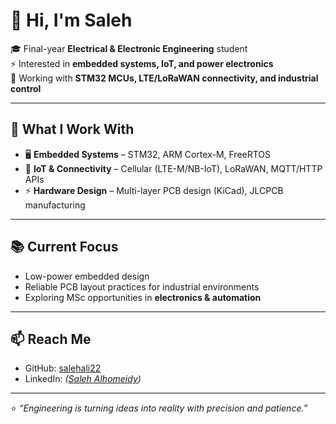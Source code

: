 # 👋 Hi, I'm Saleh  

🎓 Final-year **Electrical & Electronic Engineering** student  
⚡ Interested in **embedded systems, IoT, and power electronics**  
📡 Working with **STM32 MCUs, LTE/LoRaWAN connectivity, and industrial control**  

---

## 🔧 What I Work With
- 🖥️ **Embedded Systems** – STM32, ARM Cortex-M, FreeRTOS  
- 📡 **IoT & Connectivity** – Cellular (LTE-M/NB-IoT), LoRaWAN, MQTT/HTTP APIs  
- ⚡ **Hardware Design** – Multi-layer PCB design (KiCad), JLCPCB manufacturing  

---

## 📚 Current Focus
- Low-power embedded design  
- Reliable PCB layout practices for industrial environments  
- Exploring MSc opportunities in **electronics & automation**  

---

## 📫 Reach Me
- GitHub: [salehali22](https://github.com/salehali22)  
- LinkedIn: *([Saleh Alhomeidy](https://www.linkedin.com/in/saleh-al-homeidy/))*  


---

⭐ *“Engineering is turning ideas into reality with precision and patience.”*

<!---
salehali22/salehali22 is a ✨ special ✨ repository because its `README.md` (this file) appears on your GitHub profile.
You can click the Preview link to take a look at your changes.
--->
